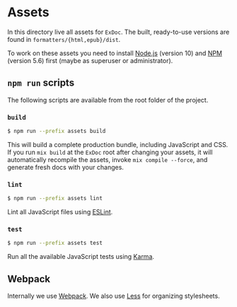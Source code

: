# Assets

In this directory live all assets for `ExDoc`. The built, ready-to-use
versions are found in `formatters/{html,epub}/dist`.

To work on these assets you need to install [Node.js] (version 10) and
[NPM] (version 5.6) first (maybe as superuser or administrator).

## `npm run` scripts

The following scripts are available from the root folder of the project.

### `build`

```bash
$ npm run --prefix assets build
```

This will build a complete production bundle, including JavaScript and CSS.
If you run `mix build` at the `ExDoc` root after changing your assets, it will
automatically recompile the assets, invoke `mix compile --force`, and generate
fresh docs with your changes.

### `lint`

```bash
$ npm run --prefix assets lint
```

Lint all JavaScript files using [ESLint].

### `test`

```bash
$ npm run --prefix assets test
```

Run all the available JavaScript tests using [Karma].

## Webpack

Internally we use [Webpack]. We also use [Less] for organizing stylesheets.

[Node.js]: https://nodejs.org/
[NPM]: https://www.npmjs.com/
[ESLint]: https://eslint.org/
[Karma]: https://karma-runner.github.io/
[Webpack]: https://webpack.js.org/
[Less]: http://lesscss.org/
